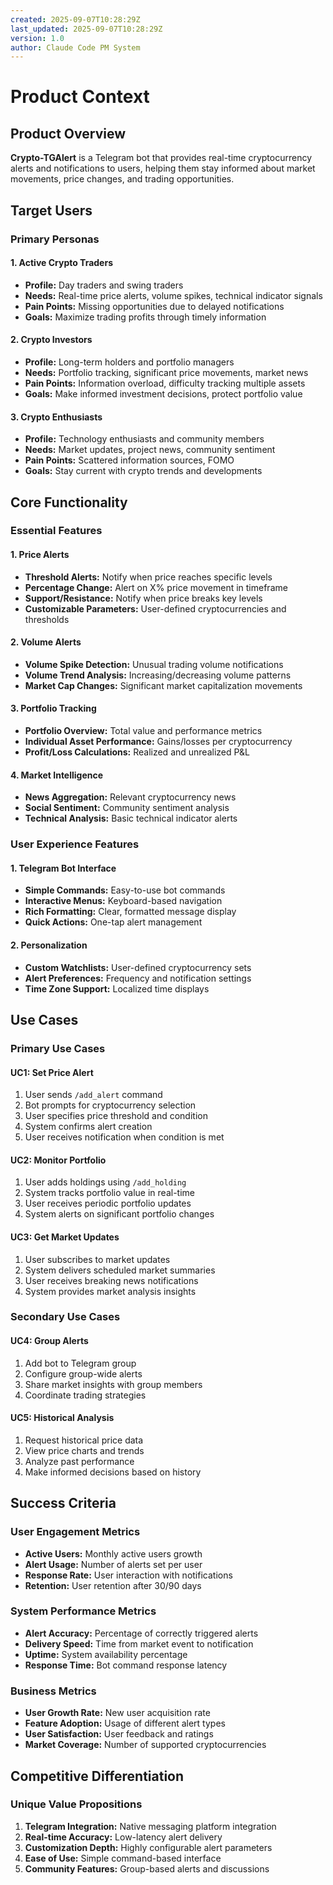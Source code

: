 ```yaml
---
created: 2025-09-07T10:28:29Z
last_updated: 2025-09-07T10:28:29Z
version: 1.0
author: Claude Code PM System
---
```


# Product Context

## Product Overview

**Crypto-TGAlert** is a Telegram bot that provides real-time cryptocurrency alerts and notifications to users, helping them stay informed about market movements, price changes, and trading opportunities.

## Target Users

### Primary Personas

#### 1. Active Crypto Traders
- **Profile:** Day traders and swing traders
- **Needs:** Real-time price alerts, volume spikes, technical indicator signals
- **Pain Points:** Missing opportunities due to delayed notifications
- **Goals:** Maximize trading profits through timely information

#### 2. Crypto Investors
- **Profile:** Long-term holders and portfolio managers
- **Needs:** Portfolio tracking, significant price movements, market news
- **Pain Points:** Information overload, difficulty tracking multiple assets
- **Goals:** Make informed investment decisions, protect portfolio value

#### 3. Crypto Enthusiasts
- **Profile:** Technology enthusiasts and community members
- **Needs:** Market updates, project news, community sentiment
- **Pain Points:** Scattered information sources, FOMO
- **Goals:** Stay current with crypto trends and developments

## Core Functionality

### Essential Features

#### 1. Price Alerts
- **Threshold Alerts:** Notify when price reaches specific levels
- **Percentage Change:** Alert on X% price movement in timeframe
- **Support/Resistance:** Notify when price breaks key levels
- **Customizable Parameters:** User-defined cryptocurrencies and thresholds

#### 2. Volume Alerts
- **Volume Spike Detection:** Unusual trading volume notifications
- **Volume Trend Analysis:** Increasing/decreasing volume patterns
- **Market Cap Changes:** Significant market capitalization movements

#### 3. Portfolio Tracking
- **Portfolio Overview:** Total value and performance metrics
- **Individual Asset Performance:** Gains/losses per cryptocurrency
- **Profit/Loss Calculations:** Realized and unrealized P&L

#### 4. Market Intelligence
- **News Aggregation:** Relevant cryptocurrency news
- **Social Sentiment:** Community sentiment analysis
- **Technical Analysis:** Basic technical indicator alerts

### User Experience Features

#### 1. Telegram Bot Interface
- **Simple Commands:** Easy-to-use bot commands
- **Interactive Menus:** Keyboard-based navigation
- **Rich Formatting:** Clear, formatted message display
- **Quick Actions:** One-tap alert management

#### 2. Personalization
- **Custom Watchlists:** User-defined cryptocurrency sets
- **Alert Preferences:** Frequency and notification settings
- **Time Zone Support:** Localized time displays

## Use Cases

### Primary Use Cases

#### UC1: Set Price Alert
1. User sends `/add_alert` command
2. Bot prompts for cryptocurrency selection
3. User specifies price threshold and condition
4. System confirms alert creation
5. User receives notification when condition is met

#### UC2: Monitor Portfolio
1. User adds holdings using `/add_holding`
2. System tracks portfolio value in real-time
3. User receives periodic portfolio updates
4. System alerts on significant portfolio changes

#### UC3: Get Market Updates
1. User subscribes to market updates
2. System delivers scheduled market summaries
3. User receives breaking news notifications
4. System provides market analysis insights

### Secondary Use Cases

#### UC4: Group Alerts
1. Add bot to Telegram group
2. Configure group-wide alerts
3. Share market insights with group members
4. Coordinate trading strategies

#### UC5: Historical Analysis
1. Request historical price data
2. View price charts and trends
3. Analyze past performance
4. Make informed decisions based on history

## Success Criteria

### User Engagement Metrics
- **Active Users:** Monthly active users growth
- **Alert Usage:** Number of alerts set per user
- **Response Rate:** User interaction with notifications
- **Retention:** User retention after 30/90 days

### System Performance Metrics
- **Alert Accuracy:** Percentage of correctly triggered alerts
- **Delivery Speed:** Time from market event to notification
- **Uptime:** System availability percentage
- **Response Time:** Bot command response latency

### Business Metrics
- **User Growth Rate:** New user acquisition rate
- **Feature Adoption:** Usage of different alert types
- **User Satisfaction:** User feedback and ratings
- **Market Coverage:** Number of supported cryptocurrencies

## Competitive Differentiation

### Unique Value Propositions
1. **Telegram Integration:** Native messaging platform integration
2. **Real-time Accuracy:** Low-latency alert delivery
3. **Customization Depth:** Highly configurable alert parameters
4. **Ease of Use:** Simple command-based interface
5. **Community Features:** Group-based alerts and discussions